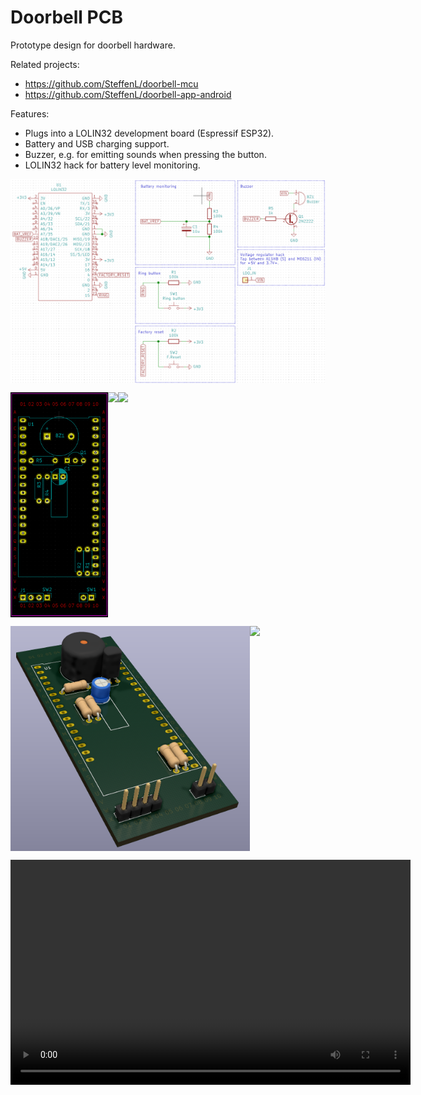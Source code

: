 # Doorbell PCB

Prototype design for doorbell hardware.

Related projects:
* https://github.com/SteffenL/doorbell-mcu
* https://github.com/SteffenL/doorbell-app-android

Features:

* Plugs into a LOLIN32 development board (Espressif ESP32).
* Battery and USB charging support.
* Buzzer, e.g. for emitting sounds when pressing the button.
* LOLIN32 hack for battery level monitoring.

<p>
  <img style="float: left; width: 640px; height: auto" src="https://raw.githubusercontent.com/SteffenL/doorbell-pcb-assets/master/assets/schematic.png" />
</p>
<div style="clear: both"></div>
<p>
  <img style="float: left; width: auto; height: 360px" src="https://raw.githubusercontent.com/SteffenL/doorbell-pcb-assets/master/assets/pcb_layout.png" />
  <img style="float: left; width: auto; height: 360px" src="https://raw.githubusercontent.com/SteffenL/doorbell-pcb-assets/master/assets/pcb_front.jpg" />
  <img style="float: left; width: auto; height: 360px" src="https://raw.githubusercontent.com/SteffenL/doorbell-pcb-assets/master/assets/pcb_back.jpg" />
</p>
<div style="clear: both"></div>
<p>
  <img style="float: left; width: auto; height: 360px" src="https://raw.githubusercontent.com/SteffenL/doorbell-pcb-assets/master/assets/pcb_3d_model.png" />
  <img style="float: left; width: auto; height: 360px" src="https://raw.githubusercontent.com/SteffenL/doorbell-pcb-assets/master/assets/assembled.jpg" />
</p>
<div style="clear: both"></div>
<p>
  <video style="float: left; width: 640px; height: 360px" src="https://github.com/SteffenL/doorbell-pcb/assets/1543854/65a9893a-05a4-455d-b5d6-bc498b06eb5a"></video>
</p>
<div style="clear: both"></div>
